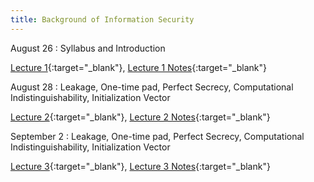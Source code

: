 ```yaml
---
title: Background of Information Security
---
```


August 26
: Syllabus and Introduction

   [Lecture 1](slides/Lecture1.pptx){:target="_blank"}, [Lecture 1 Notes](notes/L1Notes.pdf){:target="_blank"}

August 28
: Leakage, One-time pad, Perfect Secrecy, Computational Indistinguishability, Initialization Vector

  [Lecture 2](slides/Lecture2.pptx){:target="_blank"}, [Lecture 2 Notes](notes/L2Notes.pdf){:target="_blank"}

September 2
: Leakage, One-time pad, Perfect Secrecy, Computational Indistinguishability, Initialization Vector

  [Lecture 3](slides/Lecture3.pptx){:target="_blank"}, [Lecture 3 Notes](notes/L3Notes.pdf){:target="_blank"}